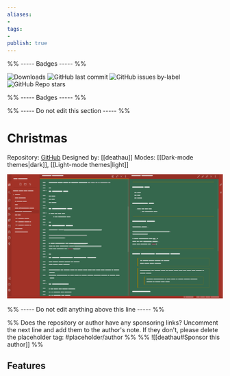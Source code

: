 ```yaml
---
aliases:
- 
tags: 
- 
publish: true
---
```


%% ----- Badges ----- %%

![Downloads](https://img.shields.io/badge/downloads-647-573E7A?style=for-the-badge&logo=)
![GitHub last commit](https://img.shields.io/github/last-commit/deathau/obsidian-christmas-theme?color=573E7A&label=last%20update&logo=github&style=for-the-badge)
![GitHub issues by-label](https://img.shields.io/github/issues/deathau/obsidian-christmas-theme/help%20wanted?color=573E7A&logo=github&style=for-the-badge) 
![GitHub Repo stars](https://img.shields.io/github/stars/deathau/obsidian-christmas-theme?color=573E7A&logo=github&style=for-the-badge)

%% ----- Badges ----- %%

%% ----- Do not edit this section ----- %%

# Christmas

Repository: [GitHub](https://github.com/deathau/obsidian-christmas-theme)
Designed by: [[deathau]]
Modes: [[Dark-mode themes|dark]], [[Light-mode themes|light]]



![screenshot](https://github.com/deathau/obsidian-christmas-theme/raw/master/screenshot.png)

%% ----- Do not edit anything above this line ----- %% 

%% Does the repository or author have any sponsoring links? Uncomment the next line and add them to the author's note. If they don't, please delete the placeholder tag: #placeholder/author %%
%% ![[deathau#Sponsor this author]] %%


## Features


